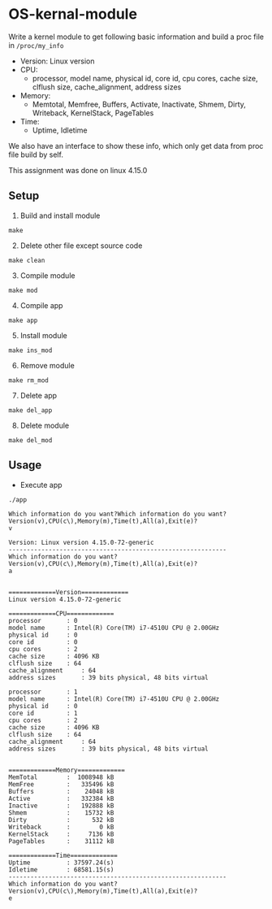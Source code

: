 # OS-kernal-module

Write a kernel module to get following basic information and build a proc file in ```/proc/my_info```

* Version: Linux version
* CPU:
  * processor, model name, physical id, core id, cpu cores, cache size, clflush size, cache_alignment, address sizes
* Memory:
  * Memtotal, Memfree, Buffers, Activate, Inactivate, Shmem, Dirty, Writeback, KernelStack, PageTables
* Time:
  * Uptime, Idletime

We also have an interface to show these info, which only get data from proc file build by self.

This assignment was done on linux 4.15.0

## Setup
1. Build and install module
```
make
```
2. Delete other file except source code
```
make clean
```
3. Compile module
```
make mod
```
4. Compile app
```
make app
```
5. Install module
```
make ins_mod
```
6. Remove module
```
make rm_mod
```
7. Delete app
```
make del_app
```
8. Delete module
```
make del_mod
```
## Usage
* Execute app
```
./app
```
```
Which information do you want?Which information do you want?
Version(v),CPU(c\),Memory(m),Time(t),All(a),Exit(e)?
v

Version: Linux version 4.15.0-72-generic
------------------------------------------------------------
Which information do you want?
Version(v),CPU(c\),Memory(m),Time(t),All(a),Exit(e)?
a


=============Version=============
Linux version 4.15.0-72-generic

=============CPU=============
processor		: 0
model name		: Intel(R) Core(TM) i7-4510U CPU @ 2.00GHz
physical id		: 0
core id			: 0
cpu cores		: 2
cache size		: 4096 KB
clflush size	: 64
cache_alignment		: 64
address sizes		: 39 bits physical, 48 bits virtual

processor		: 1
model name		: Intel(R) Core(TM) i7-4510U CPU @ 2.00GHz
physical id		: 0
core id			: 1
cpu cores		: 2
cache size		: 4096 KB
clflush size	: 64
cache_alignment		: 64
address sizes		: 39 bits physical, 48 bits virtual


=============Memory=============
MemTotal		:  1008948 kB
MemFree			:   335496 kB
Buffers			:    24048 kB
Active			:   332384 kB
Inactive		:   192888 kB
Shmem			:    15732 kB
Dirty			:      532 kB
Writeback		:        0 kB
KernelStack		:     7136 kB
PageTables		:    31112 kB

=============Time=============
Uptime			: 37597.24(s)
Idletime		: 68581.15(s)
------------------------------------------------------------
Which information do you want?
Version(v),CPU(c\),Memory(m),Time(t),All(a),Exit(e)?
e
```
